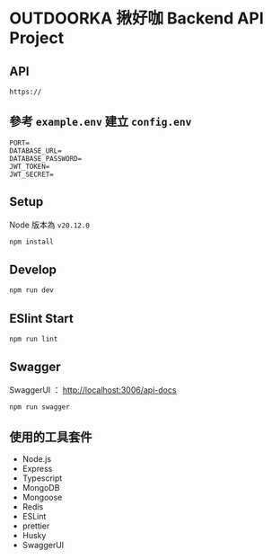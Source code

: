 # OUTDOORKA 揪好咖 Backend API Project

## API

```http
https://
```

## 參考 `example.env` 建立 `config.env`

```text
PORT=
DATABASE_URL=
DATABASE_PASSWORD=
JWT_TOKEN=
JWT_SECRET=
```

## Setup

Node 版本為 `v20.12.0`

```bash
npm install
```

## Develop

```bash
npm run dev
```

## ESlint Start

```bash
npm run lint
```

## Swagger

SwaggerUI ： <http://localhost:3006/api-docs>

```bash
npm run swagger
```

## 使用的工具套件

- Node.js
- Express
- Typescript
- MongoDB
- Mongoose
- Redis
- ESLint
- prettier
- Husky
- SwaggerUI
